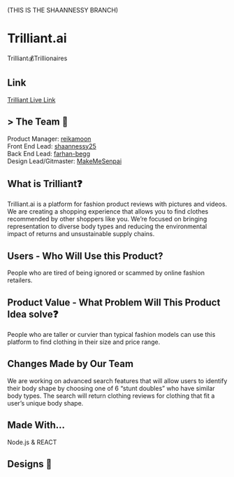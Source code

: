 (THIS IS THE SHAANNESSY BRANCH)

# Trilliant.ai
Trilliant:moneybag:Trillionaires<br>

## Link
[Trilliant Live Link](https://trilliant-5ed97.web.app/)<br>

## > The Team :busts_in_silhouette:
Product Manager: [reikamoon](https://github.com/reikamoon)<br>
Front End Lead: [shaannessy25](https://github.com/shaannessy25)<br>
Back End Lead: [farhan-begg](https://github.com/farhan-begg)<br>
Design Lead/Gitmaster: [MakeMeSenpai](https://github.com/makemesenpai)<br>

## What is Trilliant:question:
Trilliant.ai is a platform for fashion product reviews with pictures and videos. We are creating a shopping experience that allows you to find clothes recommended by other shoppers like you. We’re focused on bringing representation to diverse body types and reducing the environmental impact of returns and unsustainable supply chains.

## Users - Who Will Use this Product?
People who are tired of being ignored or scammed by online fashion retailers.

## Product Value - What Problem Will This Product Idea solve:question:
People who are taller or curvier than typical fashion models can use this platform to find clothing in their size and price range.

## Changes Made by Our Team
We are working on advanced search features that will allow users to identify their body shape by choosing one of 6 “stunt doubles” who have similar body types. The search will return clothing reviews for clothing that fit a user’s unique body shape.

## Made With... 
Node.js & REACT

## Designs :art:

